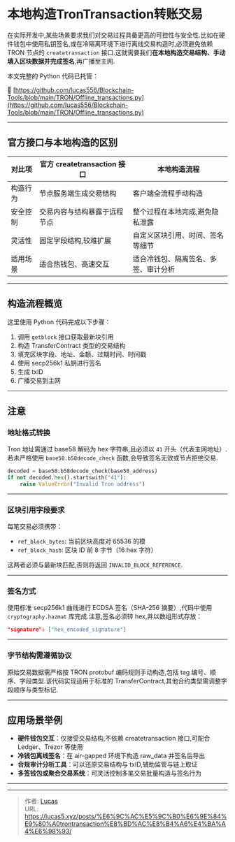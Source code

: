 # 本地构造TronTransaction转账交易


在实际开发中,某些场景要求我们对交易过程具备更高的可控性与安全性.比如在硬件钱包中使用私钥签名,或在冷隔离环境下进行离线交易构造时,必须避免依赖 TRON 节点的 `createtransaction` 接口.这就需要我们**在本地构造交易结构、手动填入区块数据并完成签名**,再广播至主网.

本文完整的 Python 代码已托管：

📎 [https://github.com/lucas556/Blockchain-Tools/blob/main/TRON/Offline_transactions.py](https://github.com/lucas556/Blockchain-Tools/blob/main/TRON/Offline_transactions.py)

---

## 官方接口与本地构造的区别

| 对比项            | 官方 createtransaction 接口            | 本地构造流程                         |
|-------------------|------------------------------------------|--------------------------------------|
| 构造行为          | 节点服务端生成交易结构                 | 客户端全流程手动构造                 |
| 安全控制          | 交易内容与结构暴露于远程节点           | 整个过程在本地完成,避免隐私泄露     |
| 灵活性            | 固定字段结构,较难扩展                 | 自定义区块引用、时间、签名等细节     |
| 适用场景          | 适合热钱包、高速交互                   | 适合冷钱包、隔离签名、多签、审计分析 |

---

## 构造流程概览

这里使用 Python 代码完成以下步骤：

1. 调用 `getblock` 接口获取最新块引用
2. 构造 TransferContract 类型的交易结构
3. 填充区块字段、地址、金额、过期时间、时间戳
4. 使用 secp256k1 私钥进行签名
5. 生成 txID
6. 广播交易到主网

---

## 注意

### 地址格式转换

Tron 地址需通过 base58 解码为 hex 字符串,且必须以 `41` 开头（代表主网地址）.若未严格使用 `base58.b58decode_check` 函数,会导致签名无效或节点拒绝交易.

```python
decoded = base58.b58decode_check(base58_address)
if not decoded.hex().startswith("41"):
    raise ValueError("Invalid Tron address")
```

---

### 区块引用字段要求

每笔交易必须携带：

- `ref_block_bytes`: 当前区块高度对 65536 的模
- `ref_block_hash`: 区块 ID 前 8 字节（16 hex 字符）

这两者必须与最新块匹配,否则将返回 `INVALID_BLOCK_REFERENCE`.

---

### 签名方式

使用标准 secp256k1 曲线进行 ECDSA 签名（SHA-256 摘要）,代码中使用 `cryptography.hazmat` 库完成.注意,签名必须转 hex,并以数组形式存放：

```json
"signature": ["hex_encoded_signature"]
```

---

### 字节结构需遵循协议

原始交易数据需严格按 TRON protobuf 编码规则手动构造,包括 tag 编号、顺序、字段类型.该代码实现适用于标准的 TransferContract,其他合约类型需调整字段顺序与类型标记.

---

## 应用场景举例

- **硬件钱包交互**：仅接受交易结构,不依赖 createtransaction 接口,可配合 Ledger、Trezor 等使用
- **冷钱包离线签名**：在 air-gapped 环境下构造 raw_data 并签名后导出
- **合规审计分析工具**：可以还原交易结构与 txID,辅助监管与链上取证
- **多签钱包或聚合交易系统**：可灵活控制多笔交易批量构造与签名行为

---



---

> 作者: [Lucas](https://lucas5.xyz)  
> URL: https://lucas5.xyz/posts/%E6%9C%AC%E5%9C%B0%E6%9E%84%E9%80%A0trontransaction%E8%BD%AC%E8%B4%A6%E4%BA%A4%E6%98%93/  


